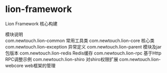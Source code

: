 # lion-framework
Lion Framework 核心构建

模块说明<br/>
com.newtouch.lion-common 常用工具类
com.newtouch.lion-core  核心类
com.newtouch.lion-exception 异常定义
com.newtouch.lion-parent 模块及jar包版本
com.newtouch.lion-redis  Redis缓存
com.newtouch.lion-rpc    基于Http RPC调整示例
com.newtouch.lion-shiro   对shiro权限扩展
com.newtouch.lion-webcore  web框架的管理
